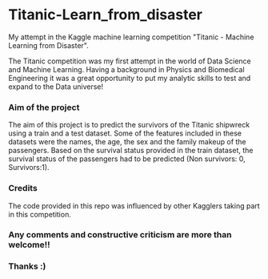 # Titanic-Learn_from_disaster
My attempt in the  Kaggle machine learning competition "Titanic - Machine Learning from Disaster".

The Titanic competition was my first attempt in the world of Data Science and Machine Learning. Having a background in Physics and Biomedical Engineering it was a great opportunity to put my analytic skills to test and expand to the Data universe!

### Aim of the project
The aim of this project is to predict the survivors of the Titanic shipwreck using a train and a test dataset. Some of the features included in these datasets were the names, the age, the sex and the family makeup of the passengers. Based on the survival status provided in the train dataset, the survival status of the passengers had to be predicted (Non survivors: 0, Survivors:1).

### Credits
The code provided in this repo was influenced by other Kagglers taking part in this competition.

### Any comments and constructive criticism are more than welcome!!

### Thanks :)
